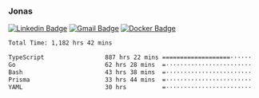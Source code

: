 ### Jonas
[![Linkedin Badge](https://img.shields.io/badge/-Jonas%20Neto-9933F7?style=flat-square&logo=Linkedin&logoColor=white&link=https://www.linkedin.com/in/jonas-nogueira-neto/)](https://www.linkedin.com/in/jonas-nogueira-neto/)
[![Gmail Badge](https://img.shields.io/badge/-nogueiraneto.jonas@gmail.com-9933F7?style=flat-square&logo=Gmail&logoColor=white&link=mailto:nogueiraneto.jonas@gmail.com)](mailto:nogueiraneto.jonas@gmail.com)
[![Docker Badge](https://img.shields.io/badge/-DockerHub-9933F7?style=flat-square&logo=Docker&logoColor=white&link=https://hub.docker.com/u/jonasssneto)](https://hub.docker.com/u/jonasssneto)


<!--START_SECTION:waka-->

```txt
Total Time: 1,182 hrs 42 mins

TypeScript                 887 hrs 22 mins ===================······   74.29 %
Go                         62 hrs 28 mins  =························   05.23 %
Bash                       43 hrs 38 mins  =························   03.65 %
Prisma                     33 hrs 44 mins  =························   02.82 %
YAML                       30 hrs          =························   02.51 %
```

<!--END_SECTION:waka-->
###
